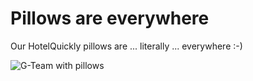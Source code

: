 # Pillows are everywhere

Our HotelQuickly pillows are ... literally ... everywhere :-)

![G-Team with pillows](https://raw.githubusercontent.com/HotelQuickly/WeAreHiring/master/images/five-with-pillows.jpg)
